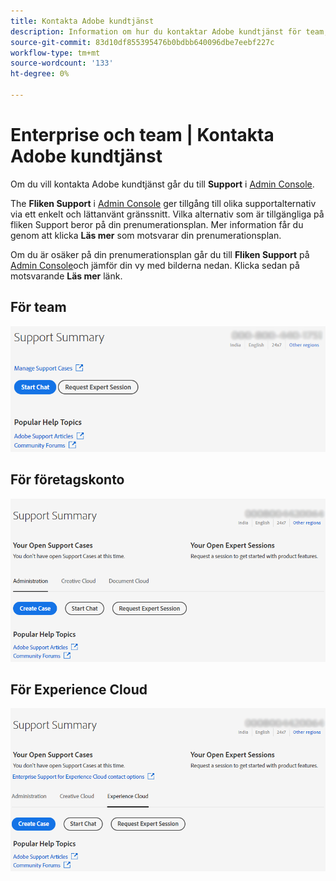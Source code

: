 ```yaml
---
title: Kontakta Adobe kundtjänst
description: Information om hur du kontaktar Adobe kundtjänst för team, företag och Experience Cloud.
source-git-commit: 83d10df855395476b0bdbb640096dbe7eebf227c
workflow-type: tm+mt
source-wordcount: '133'
ht-degree: 0%

---
```



# Enterprise och team | Kontakta Adobe kundtjänst

Om du vill kontakta Adobe kundtjänst går du till **Support** i [Admin Console](https://adminconsole.adobe.com/).

The **Fliken Support** i [Admin Console](https://adminconsole.adobe.com/) ger tillgång till olika supportalternativ via ett enkelt och lättanvänt gränssnitt. Vilka alternativ som är tillgängliga på fliken Support beror på din prenumerationsplan. Mer information får du genom att klicka **Läs mer** som motsvarar din prenumerationsplan.

Om du är osäker på din prenumerationsplan går du till **Fliken Support** på [Admin Console](https://adminconsole.adobe.com/)och jämför din vy med bilderna nedan. Klicka sedan på motsvarande **Läs mer** länk.

## För team

![teambild](assets/team.png)

<!--
[Learn more](https://helpx.adobe.com/enterprise/using/support-for-teams.html)
-->

## För företagskonto

![teambild](assets/enterprise.png)

<!--
[Learn more](https://helpx.adobe.com/enterprise/using/support-for-enterprise.html)
-->

## För Experience Cloud

![teambild](assets/ec.png)

<!--
[Learn more](https://www.adobe.com/go/ac_ec_not_supported_en)
-->
